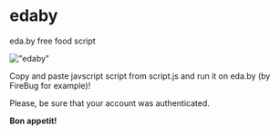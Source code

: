 edaby
=====

eda.by free food script

!["edaby"](http://c2n.me/j84CIB.jpg "edaby")

Copy and paste javscript script from script.js and run it on eda.by (by FireBug for example)!

Please, be sure that your account was authenticated.

**Bon appetit!**
